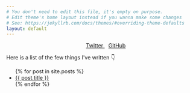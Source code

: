 ```yaml
---
# You don't need to edit this file, it's empty on purpose.
# Edit theme's home layout instead if you wanna make some changes
# See: https://jekyllrb.com/docs/themes/#overriding-theme-defaults
layout: default
---
```

<link rel="stylesheet" href="//maxcdn.bootstrapcdn.com/font-awesome/4.3.0/css/font-awesome.min.css">

<ul style=" text-align:center; display:block; margin-left:auto; margin-right:auto">

<li style="margin-left:5px; margin-right:5px; display: inline;">
<a href="https://twitter.com/{{ site.twitter_username }}">
      <i class="fa fa-twitter"></i> Twitter
    </a>
</li>

<li style="margin-left:5px; margin-right:5px; display: inline;">
<a href="https://github.com/{{ site.github_username }}">
      <i class="fa fa-github"></i> GitHub
    </a>
</li>

</ul>

Here is a list of the few things I've written 👇
<ul>
  {% for post in site.posts %}
    <li>
      <a href="{{ post.url }}">{{ post.title }}</a>
    </li>
  {% endfor %}
</ul>
